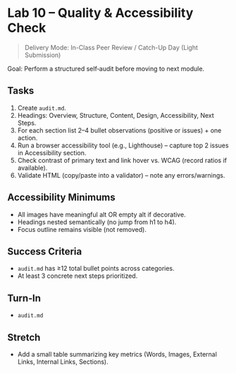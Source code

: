 # Lab 10 – Quality & Accessibility Check

> Delivery Mode: In-Class Peer Review / Catch-Up Day (Light Submission)

Goal: Perform a structured self‑audit before moving to next module.

## Tasks
1. Create `audit.md`.
2. Headings: Overview, Structure, Content, Design, Accessibility, Next Steps.
3. For each section list 2–4 bullet observations (positive or issues) + one action.
4. Run a browser accessibility tool (e.g., Lighthouse) – capture top 2 issues in Accessibility section.
5. Check contrast of primary text and link hover vs. WCAG (record ratios if available).
6. Validate HTML (copy/paste into a validator) – note any errors/warnings.

## Accessibility Minimums
- All images have meaningful alt OR empty alt if decorative.
- Headings nested semantically (no jump from h1 to h4).
- Focus outline remains visible (not removed).

## Success Criteria
- `audit.md` has ≥12 total bullet points across categories.
- At least 3 concrete next steps prioritized.

## Turn‑In
- `audit.md`

## Stretch
- Add a small table summarizing key metrics (Words, Images, External Links, Internal Links, Sections).
